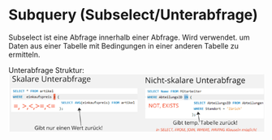 # Subquery (Subselect/Unterabfrage)

Subselect ist eine Abfrage innerhalb einer Abfrage. 
Wird verwendet. um Daten aus einer Tabelle mit Bedingungen in einer anderen Tabelle zu ermitteln.

Unterabfrage Struktur: 
![Unterabfrage](image.png)

